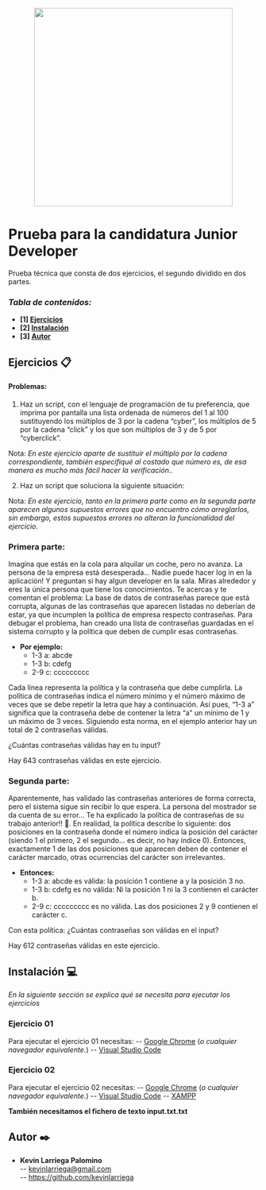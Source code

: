 <p align="center">
<img src="https://www.cyberclick.net/hubfs/2017-webiste/logo.svg" width="400">
</p>

# Prueba para la candidatura Junior Developer

Prueba técnica que consta de dos ejercicios, el segundo dividido en dos partes.

### _Tabla de contenidos:_
* **[1]  [Ejercicios](#ejercicios-)**
* **[2]  [Instalación](#instalación-)**
* **[3]  [Autor](#autor-)**

## Ejercicios 📋

#### Problemas:
1. Haz un script, con el lenguaje de programación de tu preferencia, que imprima por pantalla una lista ordenada de números del 1 al 100 sustituyendo los múltiplos de 3 por la cadena “cyber”, los múltiplos de 5 por la cadena “click” y los que son múltiplos de 3 y de 5 por “cyberclick”.

Nota: _En este ejercicio aparte de sustituir el múltiplo por la cadena correspondiente, también especifiqué al costado que número es, de esa manera es mucho más fácil hacer la verificación.._ 

2. Haz un script que soluciona la siguiente situación:

Nota: _En este ejercicio, tanto en la primera parte como en la segunda parte aparecen algunos supuestos errores que no encuentro cómo arreglarlos, sin embargo, estos supuestos errores no alteran la funcionalidad del ejercicio._

### Primera parte:
Imagina que estás en la cola para alquilar un coche, pero no avanza. La persona de la empresa está desesperada… Nadie puede hacer log in en la
aplicación! Y preguntan si hay algun developer en la sala. Miras alrededor y eres la única persona que tiene los conocimientos. Te acercas y te comentan el problema:
La base de datos de contraseñas parece que está corrupta, algunas de las
contraseñas que aparecen listadas no deberían de estar, ya que incumplen la política de empresa respecto contraseñas.
Para debugar el problema, han creado una lista de contraseñas guardadas en el
sistema corrupto y la política que deben de cumplir esas contraseñas.

- **Por ejemplo:**
	* 1-3 a: abcde
	* 1-3 b: cdefg
	* 2-9 c: ccccccccc

Cada línea representa la política y la contraseña que debe cumplirla. La política de contraseñas indica el número mínimo y el número máximo de veces que se debe repetir la letra que hay a continuación. Así pues, “1-3 a” significa que la contraseña debe de contener la letra “a” un mínimo de 1 y un máximo de 3 veces. Siguiendo esta norma, en el ejemplo anterior hay un total de 2 contraseñas válidas.

¿Cuántas contraseñas válidas hay en tu input?

Hay 643 contraseñas válidas en este ejercicio.

### Segunda parte:
Aparentemente, has validado las contraseñas anteriores de forma correcta, pero el sistema sigue sin recibir lo que espera. La persona del mostrador se da cuenta de su error… Te ha explicado la política de contraseñas de su trabajo anterior!! 🙈.
En realidad, la política describe lo siguiente: dos posiciones en la contraseña donde el número indica la posición del carácter (siendo 1 el primero, 2 el segundo… es decir, no hay índice 0). Entonces, exactamente 1 de las dos posiciones que aparecen deben de contener el carácter marcado, otras ocurrencias del carácter son irrelevantes.

- **Entonces:**
	* 1-3 a: abcde es válida: la posición 1 contiene a y la posición 3 no.
	* 1-3 b: cdefg es no válida: Ni la posición 1 ni la 3 contienen el carácter b.
	* 2-9 c: ccccccccc es no válida. Las dos posiciones 2 y 9 contienen el carácter c.

Con esta política: ¿Cuántas contraseñas son válidas en el input?

Hay 612 contraseñas válidas en este ejercicio.


## Instalación 💻

_En la siguiente sección se explica qué se necesita para ejecutar los ejercicios_   

### Ejercicio 01
Para ejecutar el ejercicio 01 necesitas:
-- [Google Chrome](https://www.google.com/intl/es_es/chrome/) (_o cualquier navegador equivalente._)
-- [Visual Studio Code](https://code.visualstudio.com/)

### Ejercicio 02
Para ejecutar el ejercicio 02 necesitas:
-- [Google Chrome](https://www.google.com/intl/es_es/chrome/) (_o cualquier navegador equivalente._)
-- [Visual Studio Code](https://code.visualstudio.com/)
-- [XAMPP](https://www.apachefriends.org/es/index.html)

**También necesitamos el fichero de texto input.txt.txt**      

## Autor ✒️

- **Kevin Larriega Palomino**  
--   kevinlarriega@gmail.com  
-- https://github.com/kevinlarriega 
